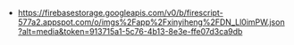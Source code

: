 - https://firebasestorage.googleapis.com/v0/b/firescript-577a2.appspot.com/o/imgs%2Fapp%2Fxinyiheng%2FDN_Ll0imPW.json?alt=media&token=913715a1-5c76-4b13-8e3e-ffe07d3ca9db
